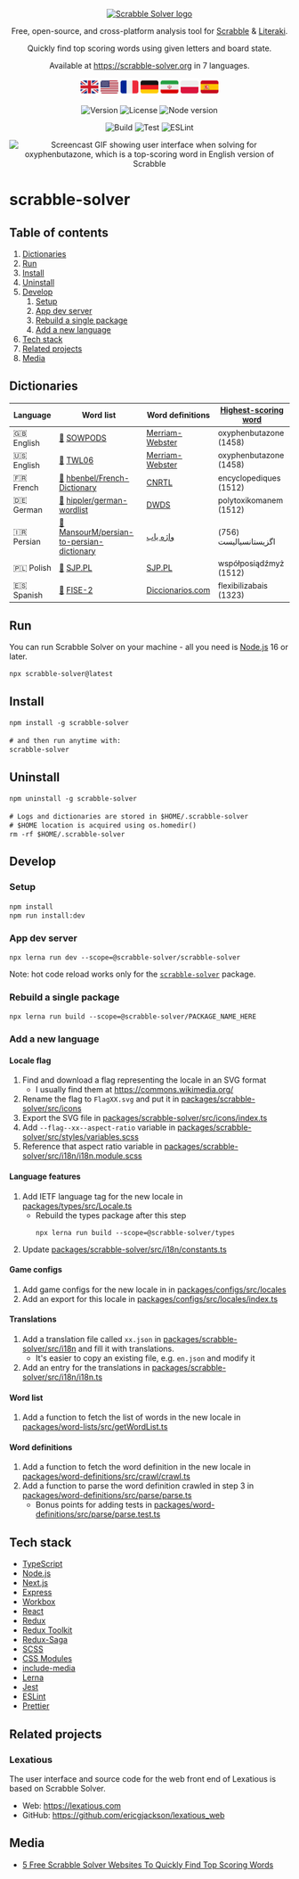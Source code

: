 <div align="center">
  <p>
    <a href="https://scrabble-solver.org">
      <img alt="Scrabble Solver logo" height="120" src="https://raw.githubusercontent.com/kamilmielnik/scrabble-solver/master/packages/scrabble-solver/public/logo.svg" />
    </a>
  </p>

  <p>
    Free, open-source, and cross-platform analysis tool for <a href="https://en.wikipedia.org/wiki/Scrabble">Scrabble</a> &amp; <a href="https://pl.wikipedia.org/wiki/Literaki">Literaki</a>.
  </p>

  <p>
    Quickly find top scoring words using given letters and board state.
  </p>

  <p>
    Available at <a href="https://scrabble-solver.org">https://scrabble-solver.org</a> in 7 languages.
  </p>

  <p>
    <img height="32" src="https://raw.githubusercontent.com/twitter/twemoji/master/assets/svg/1f1ec-1f1e7.svg" alt="Flag of United Kingdom" title="English (GB)" />
    <img height="32" src="https://raw.githubusercontent.com/twitter/twemoji/master/assets/svg/1f1fa-1f1f8.svg" alt="Flag of United States" title="English (US)" />
    <img height="32" src="https://raw.githubusercontent.com/twitter/twemoji/master/assets/svg/1f1eb-1f1f7.svg" alt="Flag of France" title="French" />
    <img height="32" src="https://raw.githubusercontent.com/twitter/twemoji/master/assets/svg/1f1e9-1f1ea.svg" alt="Flag of Germany" title="German" />
    <img height="32" src="https://raw.githubusercontent.com/twitter/twemoji/master/assets/svg/1f1ee-1f1f7.svg" alt="Flag of Iran" title="Persian" />
    <img height="32" src="https://raw.githubusercontent.com/twitter/twemoji/master/assets/svg/1f1f5-1f1f1.svg" alt="Flag of Poland" title="Polish" />
    <img height="32" src="https://raw.githubusercontent.com/twitter/twemoji/master/assets/svg/1f1ea-1f1f8.svg" alt="Flag of Spain" title="Spanish" />
  </p>

  <p>
    <img src="https://img.shields.io/github/package-json/v/kamilmielnik/scrabble-solver" alt="Version" />
    <img src="https://img.shields.io/npm/l/scrabble-solver" alt="License" />
    <img src="https://img.shields.io/node/v/scrabble-solver" alt="Node version" />
  </p>

  <p>
    <img src="https://github.com/kamilmielnik/scrabble-solver/workflows/Build/badge.svg" alt="Build" />
    <img src="https://github.com/kamilmielnik/scrabble-solver/workflows/Test/badge.svg" alt="Test" />
    <img src="https://github.com/kamilmielnik/scrabble-solver/workflows/ESLint/badge.svg" alt="ESLint" />
  </p>

  <img alt="Screencast GIF showing user interface when solving for oxyphenbutazone, which is a top-scoring word in English version of Scrabble" src="https://raw.githubusercontent.com/kamilmielnik/scrabble-solver/master/screencast.gif" />
</div>

# scrabble-solver

## Table of contents

1. [Dictionaries](#dictionaries)
2. [Run](#run)
3. [Install](#install)
4. [Uninstall](#uninstall)
5. [Develop](#develop)
    1. [Setup](#setup)
    2. [App dev server](#app-dev-server)
    3. [Rebuild a single package](#rebuild-a-single-package)
    4. [Add a new language](#add-a-new-language)
6. [Tech stack](#tech-stack)
7. [Related projects](#related-projects)
8. [Media](#media)

## Dictionaries

| Language   | Word list                                                                                                                                                                                                       | Word definitions                                    | [Highest-scoring word](https://codesandbox.io/s/highest-scoring-words-in-scrabble-vbj1ns?file=/src/index.js) |
| ---------- | --------------------------------------------------------------------------------------------------------------------------------------------------------------------------------------------------------------- | --------------------------------------------------- | ------------------------------------------------------------------------------------------------------------ |
| 🇬🇧 English | [💾](https://www.wordgamedictionary.com/sowpods/download/sowpods.txt) [SOWPODS](https://en.wikipedia.org/wiki/Collins_Scrabble_Words)                                                                           | [Merriam-Webster](https://www.merriam-webster.com/) | oxyphenbutazone (1458)                                                                                       |
| 🇺🇸 English | [💾](https://www.wordgamedictionary.com/twl06/download/twl06.txt) [TWL06](https://en.wikipedia.org/wiki/NASPA_Word_List)                                                                                        | [Merriam-Webster](https://www.merriam-webster.com/) | oxyphenbutazone (1458)                                                                                       |
| 🇫🇷 French  | [💾](https://raw.githubusercontent.com/hbenbel/French-Dictionary/a573eab10cc798d7d5da7daab4d2ac0259bb46a3/dictionary/dictionary.txt) [hbenbel/French-Dictionary](https://github.com/hbenbel/French-Dictionary/) | [CNRTL](https://www.cnrtl.fr/)                      | encyclopediques (1512)                                                                                       |
| 🇩🇪 German  | [💾](https://raw.githubusercontent.com/hippler/german-wordlist/master/words.txt) [hippler/german-wordlist](https://github.com/hippler/german-wordlist)                                                          | [DWDS](https://www.dwds.de)                         | polytoxikomanem (1512)                                                                                       |
| 🇮🇷 Persian | [💾](https://raw.githubusercontent.com/MansourM/persian-to-persian-dictionary/main/moein/words.txt) [MansourM/persian-to-persian-dictionary](https://github.com/MansourM/persian-to-persian-dictionary)         | [واژه یاب](https://vajehyab.com)                    | ‏(756) اگزیستانسیالیست                                                                                       |
| 🇵🇱 Polish  | [💾](https://sjp.pl/slownik/growy/) [SJP.PL](https://sjp.pl/slownik/dp.phtml)                                                                                                                                   | [SJP.PL](https://sjp.pl)                            | współposiądźmyż (1512)                                                                                       |
| 🇪🇸 Spanish | [💾](https://github.com/kamilmielnik/fise-2/blob/master/fise-2.txt) [FISE-2](https://fisescrabble.org/)                                                                                                         | [Diccionarios.com](https://www.diccionarios.com/)   | flexibilizabais (1323)                                                                                       |

## Run

You can run Scrabble Solver on your machine - all you need is [Node.js](https://nodejs.org/) 16 or later.

```Shell
npx scrabble-solver@latest
```

## Install

```Shell
npm install -g scrabble-solver

# and then run anytime with:
scrabble-solver
```

## Uninstall

```Shell
npm uninstall -g scrabble-solver

# Logs and dictionaries are stored in $HOME/.scrabble-solver
# $HOME location is acquired using os.homedir()
rm -rf $HOME/.scrabble-solver
```

## Develop

### Setup

```Shell
npm install
npm run install:dev
```

### App dev server

```Shell
npx lerna run dev --scope=@scrabble-solver/scrabble-solver
```

Note: hot code reload works only for the [`scrabble-solver`](https://github.com/kamilmielnik/scrabble-solver/tree/master/packages/scrabble-solver) package.

### Rebuild a single package

```Shell
npx lerna run build --scope=@scrabble-solver/PACKAGE_NAME_HERE
```

### Add a new language

#### Locale flag
1. Find and download a flag representing the locale in an SVG format
    - I usually find them at https://commons.wikimedia.org/
2. Rename the flag to `FlagXX.svg` and put it in [packages/scrabble-solver/src/icons](https://github.com/kamilmielnik/scrabble-solver/tree/master/packages/scrabble-solver/src/icons)
3. Export the SVG file in [packages/scrabble-solver/src/icons/index.ts](https://github.com/kamilmielnik/scrabble-solver/blob/master/packages/scrabble-solver/src/icons/index.ts)
4. Add `--flag--xx--aspect-ratio` variable in [packages/scrabble-solver/src/styles/variables.scss](https://github.com/kamilmielnik/scrabble-solver/blob/master/packages/scrabble-solver/src/styles/variables.scss)
5. Reference that aspect ratio variable in [packages/scrabble-solver/src/i18n/i18n.module.scss](https://github.com/kamilmielnik/scrabble-solver/blob/master/packages/scrabble-solver/src/i18n/i18n.module.scss)

#### Language features
1. Add IETF language tag for the new locale in [packages/types/src/Locale.ts](https://github.com/kamilmielnik/scrabble-solver/blob/master/packages/types/src/Locale.ts)
    - Rebuild the types package after this step
      ```Shell
      npx lerna run build --scope=@scrabble-solver/types
      ```
2. Update [packages/scrabble-solver/src/i18n/constants.ts](https://github.com/kamilmielnik/scrabble-solver/blob/master/packages/scrabble-solver/src/i18n/constants.ts)

#### Game configs
1. Add game configs for the new locale in in [packages/configs/src/locales](https://github.com/kamilmielnik/scrabble-solver/blob/master/packages/configs/src/locales)
2. Add an export for this locale in [packages/configs/src/locales/index.ts](https://github.com/kamilmielnik/scrabble-solver/blob/master/packages/configs/src/locales/index.ts)

#### Translations
1. Add a translation file called `xx.json` in [packages/scrabble-solver/src/i18n](https://github.com/kamilmielnik/scrabble-solver/tree/master/packages/scrabble-solver/src/i18n) and fill it with translations.
    - It's easier to copy an existing file, e.g. `en.json` and modify it
5. Add an entry for the translations in [packages/scrabble-solver/src/i18n/i18n.ts](https://github.com/kamilmielnik/scrabble-solver/tree/master/packages/scrabble-solver/src/i18n/i18n.ts)

#### Word list
1. Add a function to fetch the list of words in the new locale in [packages/word-lists/src/getWordList.ts](https://github.com/kamilmielnik/scrabble-solver/blob/master/packages/word-lists/src/getWordList.ts)

#### Word definitions
1. Add a function to fetch the word definition in the new locale in [packages/word-definitions/src/crawl/crawl.ts](https://github.com/kamilmielnik/scrabble-solver/blob/master/packages/word-definitions/src/crawl/crawl.ts)
6. Add a function to parse the word definition crawled in step 3 in [packages/word-definitions/src/parse/parse.ts](https://github.com/kamilmielnik/scrabble-solver/blob/master/packages/word-definitions/src/parse/parse.ts)
    - Bonus points for adding tests in [packages/word-definitions/src/parse/parse.test.ts](https://github.com/kamilmielnik/scrabble-solver/blob/master/packages/word-definitions/src/parse/parse.test.ts)

## Tech stack

- [TypeScript](https://www.typescriptlang.org/)
- [Node.js](https://nodejs.org/)
- [Next.js](https://nextjs.org/)
- [Express](https://expressjs.com/)
- [Workbox](https://developer.chrome.com/docs/workbox/)
- [React](https://reactjs.org/)
- [Redux](https://redux.js.org/)
- [Redux Toolkit](https://redux-toolkit.js.org/)
- [Redux-Saga](https://redux-saga.js.org/)
- [SCSS](https://sass-lang.com/)
- [CSS Modules](https://github.com/css-modules/css-modules)
- [include-media](https://eduardoboucas.github.io/include-media/)
- [Lerna](https://lerna.js.org/)
- [Jest](https://jestjs.io/)
- [ESLint](https://eslint.org/)
- [Prettier](https://prettier.io/)

## Related projects

### Lexatious

The user interface and source code for the web front end of Lexatious is based on Scrabble Solver.

- Web: https://lexatious.com
- GitHub: https://github.com/ericgjackson/lexatious_web

## Media

- [5 Free Scrabble Solver Websites To Quickly Find Top Scoring Words](https://www.ilovefreesoftware.com/05/featured/free-scrabble-solver-websites-to-quickly-find-top-scoring-words.html)

